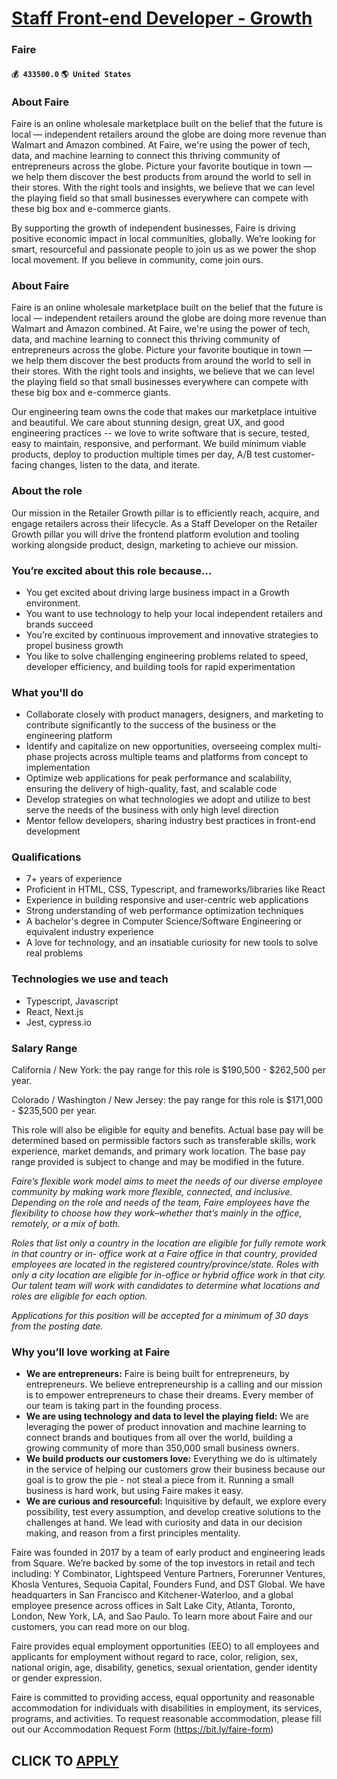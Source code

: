 # [Staff Front-end Developer - Growth](https://www.remotewlb.com/apply/staff-front-end-developer-growth-41955)  
### Faire  
#### `💰 433500.0` `🌎 United States`  

### About Faire

Faire is an online wholesale marketplace built on the belief that the future is local — independent retailers around the globe are doing more revenue than Walmart and Amazon combined. At Faire, we're using the power of tech, data, and machine learning to connect this thriving community of entrepreneurs across the globe. Picture your favorite boutique in town — we help them discover the best products from around the world to sell in their stores. With the right tools and insights, we believe that we can level the playing field so that small businesses everywhere can compete with these big box and e-commerce giants.

By supporting the growth of independent businesses, Faire is driving positive economic impact in local communities, globally. We’re looking for smart, resourceful and passionate people to join us as we power the shop local movement. If you believe in community, come join ours.

### About Faire

Faire is an online wholesale marketplace built on the belief that the future is local — independent retailers around the globe are doing more revenue than Walmart and Amazon combined. At Faire, we're using the power of tech, data, and machine learning to connect this thriving community of entrepreneurs across the globe. Picture your favorite boutique in town — we help them discover the best products from around the world to sell in their stores. With the right tools and insights, we believe that we can level the playing field so that small businesses everywhere can compete with these big box and e-commerce giants.

Our engineering team owns the code that makes our marketplace intuitive and beautiful. We care about stunning design, great UX, and good engineering practices -- we love to write software that is secure, tested, easy to maintain, responsive, and performant. We build minimum viable products, deploy to production multiple times per day, A/B test customer-facing changes, listen to the data, and iterate.

### About the role

Our mission in the Retailer Growth pillar is to efficiently reach, acquire, and engage retailers across their lifecycle. As a Staff Developer on the Retailer Growth pillar you will drive the frontend platform evolution and tooling working alongside product, design, marketing to achieve our mission.

### You’re excited about this role because…

  * You get excited about driving large business impact in a Growth environment.
  * You want to use technology to help your local independent retailers and brands succeed
  * You’re excited by continuous improvement and innovative strategies to propel business growth 
  * You like to solve challenging engineering problems related to speed, developer efficiency, and building tools for rapid experimentation 

### What you'll do

  * Collaborate closely with product managers, designers, and marketing to contribute significantly to the success of the business or the engineering platform
  * Identify and capitalize on new opportunities, overseeing complex multi-phase projects across multiple teams and platforms from concept to implementation
  * Optimize web applications for peak performance and scalability, ensuring the delivery of high-quality, fast, and scalable code
  * Develop strategies on what technologies we adopt and utilize to best serve the needs of the business with only high level direction
  * Mentor fellow developers, sharing industry best practices in front-end development 

### Qualifications

  * 7+ years of experience 
  * Proficient in HTML, CSS, Typescript, and frameworks/libraries like React
  * Experience in building responsive and user-centric web applications 
  * Strong understanding of web performance optimization techniques 
  * A bachelor's degree in Computer Science/Software Engineering or equivalent industry experience 
  * A love for technology, and an insatiable curiosity for new tools to solve real problems 

### Technologies we use and teach

  * Typescript, Javascript 
  * React, Next.js 
  * Jest, cypress.io

### Salary Range

California / New York: the pay range for this role is $190,500 - $262,500 per year.

Colorado / Washington / New Jersey: the pay range for this role is $171,000 - $235,500 per year.

This role will also be eligible for equity and benefits. Actual base pay will be determined based on permissible factors such as transferable skills, work experience, market demands, and primary work location. The base pay range provided is subject to change and may be modified in the future.

_Faire’s flexible work model aims to meet the needs of our diverse employee community by making work more flexible, connected, and inclusive. Depending on the role and needs of the team, Faire employees have the flexibility to choose how they work–whether that’s mainly in the office, remotely, or a mix of both._

 _Roles that list only a country in the location are eligible for fully remote work in that country or in- office work at a Faire office in that country, provided employees are located in the registered country/province/state. Roles with only a city location are eligible for in-office or hybrid office work in that city. Our talent team will work with candidates to determine what locations and roles are eligible for each option._

 _Applications for this position will be accepted for a minimum of 30 days from the posting date._

### Why you’ll love working at Faire

  * **We are entrepreneurs:** Faire is being built for entrepreneurs, by entrepreneurs. We believe entrepreneurship is a calling and our mission is to empower entrepreneurs to chase their dreams. Every member of our team is taking part in the founding process.
  * **We are using technology and data to level the playing field:** We are leveraging the power of product innovation and machine learning to connect brands and boutiques from all over the world, building a growing community of more than 350,000 small business owners.
  * **We build products our customers love:** Everything we do is ultimately in the service of helping our customers grow their business because our goal is to grow the pie - not steal a piece from it. Running a small business is hard work, but using Faire makes it easy.
  * **We are curious and resourceful:** Inquisitive by default, we explore every possibility, test every assumption, and develop creative solutions to the challenges at hand. We lead with curiosity and data in our decision making, and reason from a first principles mentality.

Faire was founded in 2017 by a team of early product and engineering leads from Square. We’re backed by some of the top investors in retail and tech including: Y Combinator, Lightspeed Venture Partners, Forerunner Ventures, Khosla Ventures, Sequoia Capital, Founders Fund, and DST Global. We have headquarters in San Francisco and Kitchener-Waterloo, and a global employee presence across offices in Salt Lake City, Atlanta, Toronto, London, New York, LA, and Sao Paulo. To learn more about Faire and our customers, you can read more on our blog.

Faire provides equal employment opportunities (EEO) to all employees and applicants for employment without regard to race, color, religion, sex, national origin, age, disability, genetics, sexual orientation, gender identity or gender expression.

Faire is committed to providing access, equal opportunity and reasonable accommodation for individuals with disabilities in employment, its services, programs, and activities. To request reasonable accommodation, please fill out our Accommodation Request Form (https://bit.ly/faire-form)

  
## CLICK TO [APPLY](https://www.remotewlb.com/apply/staff-front-end-developer-growth-41955)

